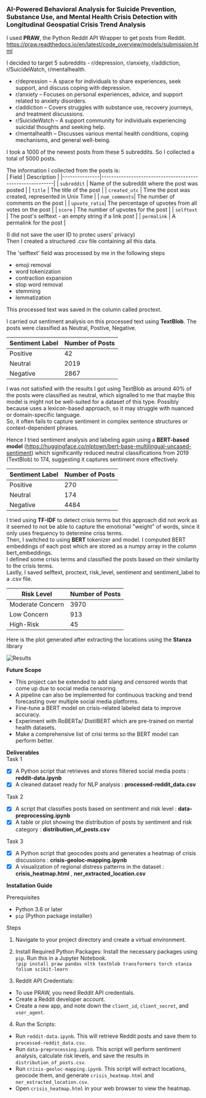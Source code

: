 ### AI-Powered Behavioral Analysis for Suicide Prevention, Substance Use, and Mental Health Crisis Detection with Longitudinal Geospatial Crisis Trend Analysis

I used  **PRAW**, the Python Reddit API Wrapper to get posts from Reddit.    
https://praw.readthedocs.io/en/latest/code_overview/models/submission.html   

I decided to target 5 subreddits - r/depression, r/anxiety, r/addiction, r/SuicideWatch, r/mentalhealth.  
- r/depression – A space for individuals to share experiences, seek support, and discuss coping with depression.  
- r/anxiety – Focuses on personal experiences, advice, and support related to anxiety disorders.  
- r/addiction – Covers struggles with substance use, recovery journeys, and treatment discussions.  
- r/SuicideWatch – A support community for individuals experiencing suicidal thoughts and seeking help.  
- r/mentalhealth – Discusses various mental health conditions, coping mechanisms, and general well-being.  

I took a 1000 of the newest posts from these 5 subreddits. So I collected a total of 5000 posts.    

The information I collected from the posts is:  
| Field          | Description                                              |
|---------------|----------------------------------------------------------|
| `subreddit`   | Name of the subreddit where the post was posted          |
| `title`       | The title of the post                                    |
| `created_utc` | Time the post was created, represented in Unix Time      |
| `num_comments`| The number of comments on the post                       |
| `upvote_ratio`| The percentage of upvotes from all votes on the post     |
| `score`       | The number of upvotes for the post                       |
| `selftext`    | The post's selftext - an empty string if a link post     |
| `permalink`   | A permalink for the post                                 |    

(I did not save the user ID to protec users' privacy)  
Then I created a structured .csv file containing all this data.  

The 'selftext' field was processed by me in the following steps 
- emoji removal
- word tokenization
- contraction expansion
- stop word removal
- stemming
- lemmatization   
  
This processed text was saved in the column called proctext.   

I carried out sentiment analysis on this processed text using **TextBlob**. The posts were classified as Neutral, Postive, Negative.

| Sentiment Label        | Number of Posts |
|-------------------|----------------|
| Positive | 42           |
| Neutral      | 2019             |
| Negative        | 2867              |   

I was not satisfied with the results I got using TextBlob as around 40% of the posts were classified as neutral, which signalled to me that maybe this model is might not be well-suited for a dataset of this type.
Possibly because uses a lexicon-based approach, so it may struggle with nuanced or domain-specific language.  
So, it often fails to capture sentiment in complex sentence structures or context-dependent phrases.  

Hence I tried sentiment analysis and labeling again using a **BERT-based model** (https://huggingface.co/nlptown/bert-base-multilingual-uncased-sentiment) which significantly reduced neutral classifications from 2019 (TextBlob) to 174, suggesting it captures sentiment more effectively.  

| Sentiment Label        | Number of Posts |
|-------------------|----------------|
| Positive | 270           |
| Neutral      | 174             |
| Negative        | 4484              | 

I tried using **TF-IDF** to detect crisis terms but this approach did not work as it seemed to not be able to capture the emotional "weight" of words, since it only uses frequency to determine criss terms.  
Then, I switched to using **BERT** tokenizer and model. I computed BERT embeddings of each post which are stored as a numpy array in the column bert_embeddings.  
I defined some crisis terms and classified the posts based on their similarity to the crisis terms.   
Lastly, I saved selftext, proctext, risk_level, sentiment and sentiment_label to a .csv file.   

| Risk Level        | Number of Posts |
|-------------------|----------------|
| Moderate Concern | 3970           |
| Low Concern      | 913             |
| High-Risk        | 45              |   

Here is the plot generated after extracting the locations using the **Stanza** library 

![Results](https://github.com/user-attachments/assets/c296bc0e-2726-4b37-9c6b-974ecb9c65e5)

**Future Scope**  
- This project can be extended to add slang and censored words that come up due to social media censoring.
- A pipeline can also be implemented for continuous tracking and trend forecasting over multiple social media platforms.
- Fine-tune a BERT model on crisis-related labeled data to improve accuracy.
- Experiment with RoBERTa/ DistilBERT which are pre-trained on mental health datasets.
- Make a comprehensive list of crisi terms so the BERT model can perform better.

**Deliverables**  
Task 1  
- [x]  A Python script that retrieves and stores filtered social media posts : **reddit-data.ipynb**
- [x]  A cleaned dataset ready for NLP analysis : **processed-reddit_data.csv**

Task 2
- [x] A script that classifies posts based on sentiment and risk level : **data-preprocessing.ipynb** 
- [x] A table or plot showing the distribution of posts by sentiment and risk category : **distribution_of_posts.csv**   

Task 3
- [x] A Python script that geocodes posts and generates a heatmap of crisis discussions : **crisis-geoloc-mapping.ipynb**
- [x] A visualization of regional distress patterns in the dataset : **crisis_heatmap.html** , **ner_extracted_location.csv**

**Installation Guide**   

Prerequisites 
* Python 3.6 or later
* `pip` (Python package installer)

Steps   
1. Navigate to your project directory and create a virtual environment.

2. Install Required Python Packages:
Install the necessary packages using `pip`.  Run this in a Jupyter Notebook.  
`!pip install praw pandas nltk textblob transformers torch stanza folium scikit-learn`   

3. Reddit API Credentials:
- To use PRAW, you need Reddit API credentials.  
- Create a Reddit developer account.  
- Create a new app, and note down the `client_id`, `client_secret`, and `user_agent`.   

4. Run the Scripts:  
- Run `reddit-data.ipynb`. This will retrieve Reddit posts and save them to `processed-reddit_data.csv`.
- Run `data-preprocessing.ipynb`. This script will perform sentiment analysis, calculate risk levels, and save the results in `distribution_of_posts.csv`.
- Run `crisis-geoloc-mapping.ipynb`. This script will extract locations, geocode them, and generate `crisis_heatmap.html` and `ner_extracted_location.csv`.
- Open `crisis_heatmap.html` in your web browser to view the heatmap.   
